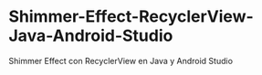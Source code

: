# Shimmer-Effect-RecyclerView-Java-Android-Studio

Shimmer Effect con RecyclerView en Java y Android Studio
